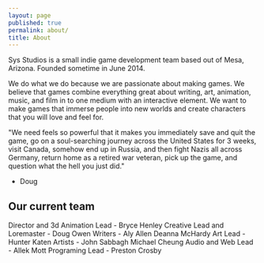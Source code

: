 ```yaml
---
layout: page
published: true
permalink: about/
title: About
---
```



Sys Studios is a small indie game development team based out of Mesa, Arizona. Founded sometime in June 2014.
                 
We do what we do because we are passionate about making games. We believe that games combine everything great about writing, art, animation, music, and film in to one medium with an interactive element. We want to make games that immerse people into new worlds and create characters that you will love and feel for.

"We need feels so powerful that it makes you immediately save and quit the game, go on a soul-searching journey across the United States for 3 weeks, visit Canada, somehow end up in Russia, and then fight Nazis all across Germany, return home as a retired war veteran, pick up the game, and question what the hell you just did."
- Doug

## Our current team
Director and 3d Animation Lead -
	Bryce Henley
Creative Lead and Loremaster -
	Doug Owen
Writers -
	Aly Allen
    Deanna McHardy
Art Lead -
	Hunter Katen
Artists -
	John Sabbagh
    Michael Cheung
Audio and Web Lead -
	Allek Mott
Programing Lead -
	Preston Crosby
